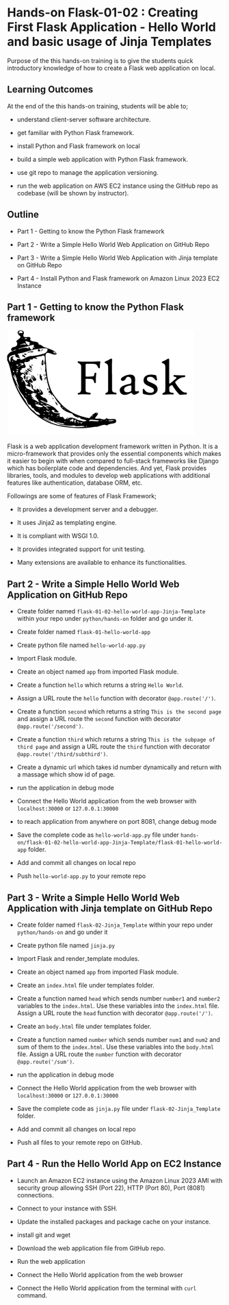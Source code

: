 # Hands-on Flask-01-02 : Creating First Flask Application - Hello World and basic usage of Jinja Templates

Purpose of the this hands-on training is to give the students quick introductory knowledge of how to create a Flask web application on local.

## Learning Outcomes

At the end of the this hands-on training, students will be able to;

- understand client-server software architecture.

- get familiar with Python Flask framework.

- install Python and Flask framework on local

- build a simple web application with Python Flask framework.

- use git repo to manage the application versioning.

- run the web application on AWS EC2 instance using the GitHub repo as codebase (will be shown by instructor).

## Outline

- Part 1 - Getting to know the Python Flask framework

- Part 2 - Write a Simple Hello World Web Application on GitHub Repo

- Part 3 - Write a Simple Hello World Web Application with Jinja template on GitHub Repo

- Part 4 - Install Python and Flask framework on Amazon Linux 2023 EC2 Instance

## Part 1 - Getting to know the Python Flask framework

![Flask](./flask.png)

Flask is a web application development framework written in Python. It is a micro-framework that provides only the essential components which makes it easier to begin with when compared to full-stack frameworks like Django which has boilerplate code and dependencies.
And yet, Flask provides libraries, tools, and modules to develop web applications with additional features like authentication, database ORM, etc.

Followings are some of features of Flask Framework;

- It provides a development server and a debugger.

- It uses Jinja2 as templating engine.

- It is compliant with WSGI 1.0.

- It provides integrated support for unit testing.

- Many extensions are available to enhance its functionalities.


## Part 2 - Write a Simple Hello World Web Application on GitHub Repo

- Create folder named `flask-01-02-hello-world-app-Jinja-Template` within your repo under `python/hands-on` folder and go under it.

- Create folder named `flask-01-hello-world-app`

- Create python file named `hello-world-app.py`

- Import Flask module.

- Create an object named `app` from imported Flask module.

- Create a function `hello` which returns a string `Hello World`.

- Assign a URL route the `hello` function with decorator `@app.route('/')`.

- Create a function `second` which returns a string `This is the second page` and assign a URL route the `second` function with decorator `@app.route('/second')`. 

- Create a function `third` which returns a string `This is the subpage of third page` and assign a URL route the `third` function with decorator `@app.route('/third/subthird')`. 

- Create a dynamic url which takes id number dynamically and return with a massage which show id of page.

- run the application in debug mode

- Connect the Hello World application from the web browser with `localhost:30000` or `127.0.0.1:30000`

- to reach application from anywhere on port 8081, change debug mode

- Save the complete code as `hello-world-app.py` file under `hands-on/flask-01-02-hello-world-app-Jinja-Template/flask-01-hello-world-app` folder.

- Add and commit all changes on local repo

- Push `hello-world-app.py` to your remote repo


## Part 3 - Write a Simple Hello World Web Application with Jinja template on GitHub Repo

- Create folder named `flask-02-Jinja_Template` within your repo under `python/hands-on` and go under it

- Create python file named `jinja.py`

- Import Flask and render_template modules.

- Create an object named `app` from imported Flask module.

- Create an `index.html` file under templates folder.

- Create a function named `head` which sends number `number1` and `number2` variables to the `index.html`. Use these variables into the `index.html` file. Assign a URL route the `head` function with decorator `@app.route('/')`.

- Create an `body.html` file under templates folder.

- Create a function named `number` which sends number `num1` and `num2` and sum of them to the `index.html`. Use these variables into the `body.html` file. Assign a URL route the `number` function with decorator `@app.route('/sum')`.

- run the application in debug mode

- Connect the Hello World application from the web browser with `localhost:30000` or `127.0.0.1:30000`

- Save the complete code as `jinja.py` file under `flask-02-Jinja_Template` folder.

- Add and commit all changes on local repo

- Push all files to your remote repo on GitHub.

## Part 4 - Run the Hello World App on EC2 Instance

- Launch an Amazon EC2 instance using the Amazon Linux 2023 AMI with security group allowing SSH (Port 22), HTTP (Port 80), Port (8081) connections.

- Connect to your instance with SSH.

- Update the installed packages and package cache on your instance.

- install git and wget

- Download the web application file from GitHub repo.

- Run the web application

- Connect the Hello World application from the web browser

- Connect the Hello World application from the terminal with `curl` command.
